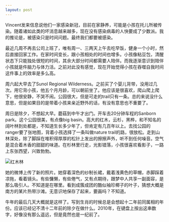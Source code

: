 ```yaml
---
layout: post
---
```


Vincent发来信息说他们一家感染新冠，目前在家静养，可能是小孩在托儿所被传染。随着诸如此类的坏消息越来越多，现在没有感染病毒的人快要成了少数派。我的推论是，被感染只是时间问题。最终我们都要被感染。

最近几周不再去公司上班了，唯有周一、三两天上午去吃早饭，健身一个小时，然后直接回家工作。在家时间变长，跟小孩相处的时间也增多。小孩像粘豆包，清醒状态下只能独处很短的时间，其余大部分时间都需要人陪伴。而我逐渐意识到陪伴小孩就是件脑力与体力活。之前对此没有感觉，现在开始觉得小孩在吞噬自我时间这件事上的效率是多么高。

周六起大早去了Sunol Regional Wilderness。之前买了个婴儿背带，没用过几次。用它背小孩，他五个月月龄，可以朝前坐了。他应该是很喜欢，爬山爬上爬下，他很安静，不哭不闹。公园很大，但是可走的trail只有一条。总的来说没什么意思，但是如果目的是带着小孩来亲近野外的话，有没有意思也不重要了。

周日是除夕，不想起大早。蘑菇到中午才出门。开车去20分钟车程的Sanborn park。这个公园很美，有点像big basin。高大的红木，云杉，黑桦，和不知名的阔叶林到处都是，不知道生长多少年了，但肯定有几百年以上。去找公园的ranger要了张地图，背着小孩选择了一条叫做nature trail的路，很放松。走到山林深处，除了脚踩在堆积得厚厚的松针上发出的擦擦声外，听不到任何噪音。空气是混合着木香的甜甜的味道。在杉林里行走，光影错落，小孩很喜欢看影子，一路上东张西望，兴致勃勃。

![红木林](https://blogliuhao-1301379188.cos.ap-hongkong.myqcloud.com/photos/IMG_1138.jpeg)

她的微博上传了新的照片。她穿着深色的纱制长裙，戴着浅黄色的草帽，赤脚踩着凉拖，看着镜头。有些慵懒，有些倦气，又有点期待，跟梦中人共享一副面容，是那么吸引人。不知道是在哪里。看到成簇成团的酷似袖珍椰子的叶子，猜想大概是南方的某片热带沙滩。无意识地保存了起来，要画吗？不知道。

牛年的最后几天大概就是这样了。写到生肖的时候总是会想起十二年前同属相的年份。应该已经记不清十二年前的除夕在做什么。2010年，在键盘上按出这串数字，好像没有那么遥远，但是竟然也是一纪前了。
